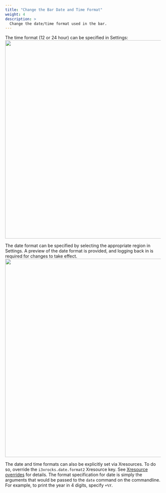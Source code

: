 ```yaml
---
title: "Change the Bar Date and Time Format"
weight: 4
description: >
  Change the date/time format used in the bar.
---
```


The time format (12 or 24 hour) can be specified in Settings:
<img class="shadow m-5" src="../regolith-screenshot-settings-time-format.png" width="640px"/>

The date format can be specified by selecting the appropriate region in Settings.  A preview of the date format is provided, and logging back in is required for changes to take effect.
<img class="shadow m-5" src="../regolith-screenshot-settings-region.png" width="640px"/>

The date and time formats can also be explicitly set via Xresources.  To do so, override the `i3xrocks.date.format2` Xresource key.  See [Xresource overrides](../override-xres) for details. The format specification for date is simply the arguments that would be passed to the `date` command on the commandline.  For example, to print the year in 4 digits, specify `+%Y`.
